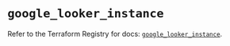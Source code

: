 # `google_looker_instance`

Refer to the Terraform Registry for docs: [`google_looker_instance`](https://registry.terraform.io/providers/hashicorp/google-beta/5.23.0/docs/resources/google_looker_instance).
